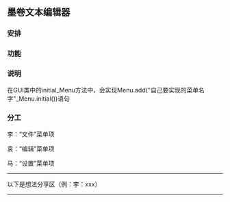 ## 墨卷文本编辑器

### 安排

### 功能

### 说明

在GUI类中的initial_Menu方法中，会实现Menu.add("自己要实现的菜单名字"_Menu.initial())语句

### 分工

李：“文件”菜单项

袁：“编辑”菜单项

马：“设置”菜单项



---

以下是想法分享区（例：李：xxx）

---
